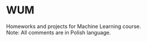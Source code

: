 # WUM
Homeworks and projects for Machine Learning course.   
Note: All comments are in Polish language.
